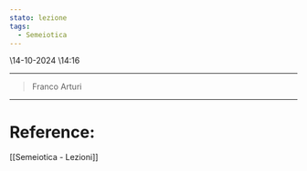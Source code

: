 ```yaml
---
stato: lezione
tags:
  - Semeiotica
---
```

\14-10-2024 \14:16

--- 

> Franco Arturi
















--- 
# Reference:
[[Semeiotica - Lezioni]]